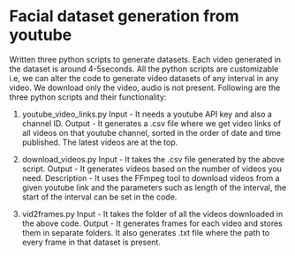 # Facial dataset generation from youtube
Written three python scripts to generate datasets. Each video generated in the dataset is around
4-5seconds.
All the python scripts are customizable i.e, we can alter the code to generate video datasets of any
interval in any video. We download only the video, audio is not present.
Following are the three python scripts and their functionality:
1. youtube_video_links.py
Input - It needs a youtube API key and also a channel ID.
Output - It generates a .csv file where we get video links of all videos on that youtube channel,
sorted in the order of date and time published. The latest videos are at the top.

2. download_videos.py
Input - It takes the .csv file generated by the above script.
Output - It generates videos based on the number of videos you need.
Description - It uses the FFmpeg tool to download videos from a given youtube link and the
parameters such as length of the interval, the start of the interval can be set in the
code.
3. vid2frames.py
Input - It takes the folder of all the videos downloaded in the above code.
Output - It generates frames for each video and stores them in separate folders. It also generates .txt file where the path to every frame in that dataset is present.
